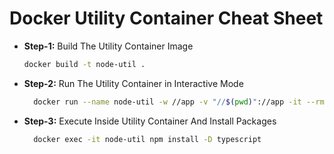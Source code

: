 # Docker Utility Container Cheat Sheet

- **Step-1:** Build The Utility Container Image
  ```bash
  docker build -t node-util .
  ```
- **Step-2:** Run The Utility Container in Interactive Mode
  ```bash
    docker run --name node-util -w //app -v "//$(pwd)"://app -it --rm -d node-util
  ```
- **Step-3:** Execute Inside Utility Container And Install Packages
  ```bash
    docker exec -it node-util npm install -D typescript
  ```
